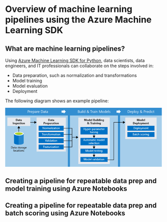 # Overview of machine learning pipelines using the Azure Machine Learning SDK

## What are machine learning pipelines?

Using [Azure Machine Learning SDK for Python](https://docs.microsoft.com/en-us/python/api/azureml-pipeline-core/?view=azure-ml-py), data scientists, data engineers, and IT professionals can collaborate on the steps involved in:
* Data preparation, such as normalization and transformations
* Model training
* Model evaluation
* Deployment

The following diagram shows an example pipeline:

![azure machine learning piplines](./media/pipelines.png)

## Creating a pipeline for repeatable data prep and model training using Azure Notebooks

## Creating a pipeline for repeatable data prep and batch scoring using Azure Notebooks
